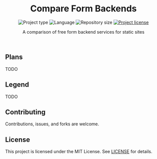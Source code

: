 <div align="center">
  <h1 class="projectName">Compare Form Backends</h1>

  <p class="projectBadges">
    <img src="https://img.shields.io/badge/type-Markdown-9c27b0.svg" alt="Project type" title="Project type">
    <img src="https://img.shields.io/github/languages/top/jerboa88/Compare-Form-Backends.svg" alt="Language" title="Language">
    <img src="https://img.shields.io/github/repo-size/jerboa88/Compare-Form-Backends.svg" alt="Repository size" title="Repository size">
    <a href="LICENSE">
      <img src="https://img.shields.io/github/license/jerboa88/Compare-Form-Backends.svg" alt="Project license" title="Project license"/>
    </a>
  </p>

  <p class="projectDesc">
      A comparison of free form backend services for static sites
  </p>

  <br/>
</div>


## Plans
TODO


## Legend
TODO


## Contributing

Contributions, issues, and forks are welcome.


## License

This project is licensed under the MIT License. See [LICENSE](LICENSE) for details.
